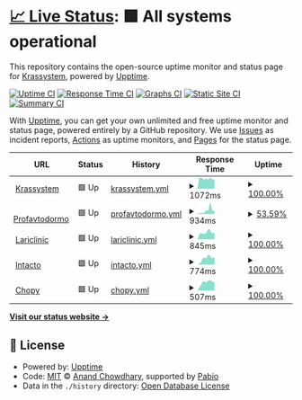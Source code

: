 # [📈 Live Status](https://status.krastem.ru): <!--live status--> **🟩 All systems operational**

This repository contains the open-source uptime monitor and status page for [Krassystem](https://status.krastem.ru), powered by [Upptime](https://github.com/upptime/upptime).

[![Uptime CI](https://github.com/Krassystem/upptime/workflows/Uptime%20CI/badge.svg)](https://github.com/Krassystem/upptime/actions?query=workflow%3A%22Uptime+CI%22)
[![Response Time CI](https://github.com/Krassystem/upptime/workflows/Response%20Time%20CI/badge.svg)](https://github.com/Krassystem/upptime/actions?query=workflow%3A%22Response+Time+CI%22)
[![Graphs CI](https://github.com/Krassystem/upptime/workflows/Graphs%20CI/badge.svg)](https://github.com/Krassystem/upptime/actions?query=workflow%3A%22Graphs+CI%22)
[![Static Site CI](https://github.com/Krassystem/upptime/workflows/Static%20Site%20CI/badge.svg)](https://github.com/Krassystem/upptime/actions?query=workflow%3A%22Static+Site+CI%22)
[![Summary CI](https://github.com/Krassystem/upptime/workflows/Summary%20CI/badge.svg)](https://github.com/Krassystem/upptime/actions?query=workflow%3A%22Summary+CI%22)

With [Upptime](https://upptime.js.org), you can get your own unlimited and free uptime monitor and status page, powered entirely by a GitHub repository. We use [Issues](https://github.com/Krassystem/upptime/issues) as incident reports, [Actions](https://github.com/Krassystem/upptime/actions) as uptime monitors, and [Pages](https://status.krastem.ru) for the status page.

<!--start: status pages-->
<!-- This summary is generated by Upptime (https://github.com/upptime/upptime) -->
<!-- Do not edit this manually, your changes will be overwritten -->
<!-- prettier-ignore -->
| URL | Status | History | Response Time | Uptime |
| --- | ------ | ------- | ------------- | ------ |
| <img alt="" src="https://icons.duckduckgo.com/ip3/krassystem-service.ru.ico" height="13"> [Krassystem](https://krassystem-service.ru) | 🟩 Up | [krassystem.yml](https://github.com/Krassystem/uptime/commits/HEAD/history/krassystem.yml) | <details><summary><img alt="Response time graph" src="./graphs/krassystem/response-time-week.png" height="20"> 1072ms</summary><br><a href="https://status.krastem.ru/history/krassystem"><img alt="Response time 1072" src="https://img.shields.io/endpoint?url=https%3A%2F%2Fraw.githubusercontent.com%2FKrassystem%2Fuptime%2FHEAD%2Fapi%2Fkrassystem%2Fresponse-time.json"></a><br><a href="https://status.krastem.ru/history/krassystem"><img alt="24-hour response time 1072" src="https://img.shields.io/endpoint?url=https%3A%2F%2Fraw.githubusercontent.com%2FKrassystem%2Fuptime%2FHEAD%2Fapi%2Fkrassystem%2Fresponse-time-day.json"></a><br><a href="https://status.krastem.ru/history/krassystem"><img alt="7-day response time 1072" src="https://img.shields.io/endpoint?url=https%3A%2F%2Fraw.githubusercontent.com%2FKrassystem%2Fuptime%2FHEAD%2Fapi%2Fkrassystem%2Fresponse-time-week.json"></a><br><a href="https://status.krastem.ru/history/krassystem"><img alt="30-day response time 1072" src="https://img.shields.io/endpoint?url=https%3A%2F%2Fraw.githubusercontent.com%2FKrassystem%2Fuptime%2FHEAD%2Fapi%2Fkrassystem%2Fresponse-time-month.json"></a><br><a href="https://status.krastem.ru/history/krassystem"><img alt="1-year response time 1072" src="https://img.shields.io/endpoint?url=https%3A%2F%2Fraw.githubusercontent.com%2FKrassystem%2Fuptime%2FHEAD%2Fapi%2Fkrassystem%2Fresponse-time-year.json"></a></details> | <details><summary><a href="https://status.krastem.ru/history/krassystem">100.00%</a></summary><a href="https://status.krastem.ru/history/krassystem"><img alt="All-time uptime 100.00%" src="https://img.shields.io/endpoint?url=https%3A%2F%2Fraw.githubusercontent.com%2FKrassystem%2Fuptime%2FHEAD%2Fapi%2Fkrassystem%2Fuptime.json"></a><br><a href="https://status.krastem.ru/history/krassystem"><img alt="24-hour uptime 100.00%" src="https://img.shields.io/endpoint?url=https%3A%2F%2Fraw.githubusercontent.com%2FKrassystem%2Fuptime%2FHEAD%2Fapi%2Fkrassystem%2Fuptime-day.json"></a><br><a href="https://status.krastem.ru/history/krassystem"><img alt="7-day uptime 100.00%" src="https://img.shields.io/endpoint?url=https%3A%2F%2Fraw.githubusercontent.com%2FKrassystem%2Fuptime%2FHEAD%2Fapi%2Fkrassystem%2Fuptime-week.json"></a><br><a href="https://status.krastem.ru/history/krassystem"><img alt="30-day uptime 100.00%" src="https://img.shields.io/endpoint?url=https%3A%2F%2Fraw.githubusercontent.com%2FKrassystem%2Fuptime%2FHEAD%2Fapi%2Fkrassystem%2Fuptime-month.json"></a><br><a href="https://status.krastem.ru/history/krassystem"><img alt="1-year uptime 100.00%" src="https://img.shields.io/endpoint?url=https%3A%2F%2Fraw.githubusercontent.com%2FKrassystem%2Fuptime%2FHEAD%2Fapi%2Fkrassystem%2Fuptime-year.json"></a></details>
| <img alt="" src="https://icons.duckduckgo.com/ip3/www.profavtodormo.ru.ico" height="13"> [Profavtodormo](https://www.profavtodormo.ru) | 🟩 Up | [profavtodormo.yml](https://github.com/Krassystem/uptime/commits/HEAD/history/profavtodormo.yml) | <details><summary><img alt="Response time graph" src="./graphs/profavtodormo/response-time-week.png" height="20"> 934ms</summary><br><a href="https://status.krastem.ru/history/profavtodormo"><img alt="Response time 934" src="https://img.shields.io/endpoint?url=https%3A%2F%2Fraw.githubusercontent.com%2FKrassystem%2Fuptime%2FHEAD%2Fapi%2Fprofavtodormo%2Fresponse-time.json"></a><br><a href="https://status.krastem.ru/history/profavtodormo"><img alt="24-hour response time 934" src="https://img.shields.io/endpoint?url=https%3A%2F%2Fraw.githubusercontent.com%2FKrassystem%2Fuptime%2FHEAD%2Fapi%2Fprofavtodormo%2Fresponse-time-day.json"></a><br><a href="https://status.krastem.ru/history/profavtodormo"><img alt="7-day response time 934" src="https://img.shields.io/endpoint?url=https%3A%2F%2Fraw.githubusercontent.com%2FKrassystem%2Fuptime%2FHEAD%2Fapi%2Fprofavtodormo%2Fresponse-time-week.json"></a><br><a href="https://status.krastem.ru/history/profavtodormo"><img alt="30-day response time 934" src="https://img.shields.io/endpoint?url=https%3A%2F%2Fraw.githubusercontent.com%2FKrassystem%2Fuptime%2FHEAD%2Fapi%2Fprofavtodormo%2Fresponse-time-month.json"></a><br><a href="https://status.krastem.ru/history/profavtodormo"><img alt="1-year response time 934" src="https://img.shields.io/endpoint?url=https%3A%2F%2Fraw.githubusercontent.com%2FKrassystem%2Fuptime%2FHEAD%2Fapi%2Fprofavtodormo%2Fresponse-time-year.json"></a></details> | <details><summary><a href="https://status.krastem.ru/history/profavtodormo">53.59%</a></summary><a href="https://status.krastem.ru/history/profavtodormo"><img alt="All-time uptime 53.59%" src="https://img.shields.io/endpoint?url=https%3A%2F%2Fraw.githubusercontent.com%2FKrassystem%2Fuptime%2FHEAD%2Fapi%2Fprofavtodormo%2Fuptime.json"></a><br><a href="https://status.krastem.ru/history/profavtodormo"><img alt="24-hour uptime 53.59%" src="https://img.shields.io/endpoint?url=https%3A%2F%2Fraw.githubusercontent.com%2FKrassystem%2Fuptime%2FHEAD%2Fapi%2Fprofavtodormo%2Fuptime-day.json"></a><br><a href="https://status.krastem.ru/history/profavtodormo"><img alt="7-day uptime 53.59%" src="https://img.shields.io/endpoint?url=https%3A%2F%2Fraw.githubusercontent.com%2FKrassystem%2Fuptime%2FHEAD%2Fapi%2Fprofavtodormo%2Fuptime-week.json"></a><br><a href="https://status.krastem.ru/history/profavtodormo"><img alt="30-day uptime 53.59%" src="https://img.shields.io/endpoint?url=https%3A%2F%2Fraw.githubusercontent.com%2FKrassystem%2Fuptime%2FHEAD%2Fapi%2Fprofavtodormo%2Fuptime-month.json"></a><br><a href="https://status.krastem.ru/history/profavtodormo"><img alt="1-year uptime 53.59%" src="https://img.shields.io/endpoint?url=https%3A%2F%2Fraw.githubusercontent.com%2FKrassystem%2Fuptime%2FHEAD%2Fapi%2Fprofavtodormo%2Fuptime-year.json"></a></details>
| <img alt="" src="https://icons.duckduckgo.com/ip3/lariclinic.ru.ico" height="13"> [Lariclinic](https://lariclinic.ru) | 🟩 Up | [lariclinic.yml](https://github.com/Krassystem/uptime/commits/HEAD/history/lariclinic.yml) | <details><summary><img alt="Response time graph" src="./graphs/lariclinic/response-time-week.png" height="20"> 845ms</summary><br><a href="https://status.krastem.ru/history/lariclinic"><img alt="Response time 845" src="https://img.shields.io/endpoint?url=https%3A%2F%2Fraw.githubusercontent.com%2FKrassystem%2Fuptime%2FHEAD%2Fapi%2Flariclinic%2Fresponse-time.json"></a><br><a href="https://status.krastem.ru/history/lariclinic"><img alt="24-hour response time 845" src="https://img.shields.io/endpoint?url=https%3A%2F%2Fraw.githubusercontent.com%2FKrassystem%2Fuptime%2FHEAD%2Fapi%2Flariclinic%2Fresponse-time-day.json"></a><br><a href="https://status.krastem.ru/history/lariclinic"><img alt="7-day response time 845" src="https://img.shields.io/endpoint?url=https%3A%2F%2Fraw.githubusercontent.com%2FKrassystem%2Fuptime%2FHEAD%2Fapi%2Flariclinic%2Fresponse-time-week.json"></a><br><a href="https://status.krastem.ru/history/lariclinic"><img alt="30-day response time 845" src="https://img.shields.io/endpoint?url=https%3A%2F%2Fraw.githubusercontent.com%2FKrassystem%2Fuptime%2FHEAD%2Fapi%2Flariclinic%2Fresponse-time-month.json"></a><br><a href="https://status.krastem.ru/history/lariclinic"><img alt="1-year response time 845" src="https://img.shields.io/endpoint?url=https%3A%2F%2Fraw.githubusercontent.com%2FKrassystem%2Fuptime%2FHEAD%2Fapi%2Flariclinic%2Fresponse-time-year.json"></a></details> | <details><summary><a href="https://status.krastem.ru/history/lariclinic">100.00%</a></summary><a href="https://status.krastem.ru/history/lariclinic"><img alt="All-time uptime 100.00%" src="https://img.shields.io/endpoint?url=https%3A%2F%2Fraw.githubusercontent.com%2FKrassystem%2Fuptime%2FHEAD%2Fapi%2Flariclinic%2Fuptime.json"></a><br><a href="https://status.krastem.ru/history/lariclinic"><img alt="24-hour uptime 100.00%" src="https://img.shields.io/endpoint?url=https%3A%2F%2Fraw.githubusercontent.com%2FKrassystem%2Fuptime%2FHEAD%2Fapi%2Flariclinic%2Fuptime-day.json"></a><br><a href="https://status.krastem.ru/history/lariclinic"><img alt="7-day uptime 100.00%" src="https://img.shields.io/endpoint?url=https%3A%2F%2Fraw.githubusercontent.com%2FKrassystem%2Fuptime%2FHEAD%2Fapi%2Flariclinic%2Fuptime-week.json"></a><br><a href="https://status.krastem.ru/history/lariclinic"><img alt="30-day uptime 100.00%" src="https://img.shields.io/endpoint?url=https%3A%2F%2Fraw.githubusercontent.com%2FKrassystem%2Fuptime%2FHEAD%2Fapi%2Flariclinic%2Fuptime-month.json"></a><br><a href="https://status.krastem.ru/history/lariclinic"><img alt="1-year uptime 100.00%" src="https://img.shields.io/endpoint?url=https%3A%2F%2Fraw.githubusercontent.com%2FKrassystem%2Fuptime%2FHEAD%2Fapi%2Flariclinic%2Fuptime-year.json"></a></details>
| <img alt="" src="https://icons.duckduckgo.com/ip3/intacto.ru.ico" height="13"> [Intacto](https://intacto.ru) | 🟩 Up | [intacto.yml](https://github.com/Krassystem/uptime/commits/HEAD/history/intacto.yml) | <details><summary><img alt="Response time graph" src="./graphs/intacto/response-time-week.png" height="20"> 774ms</summary><br><a href="https://status.krastem.ru/history/intacto"><img alt="Response time 774" src="https://img.shields.io/endpoint?url=https%3A%2F%2Fraw.githubusercontent.com%2FKrassystem%2Fuptime%2FHEAD%2Fapi%2Fintacto%2Fresponse-time.json"></a><br><a href="https://status.krastem.ru/history/intacto"><img alt="24-hour response time 774" src="https://img.shields.io/endpoint?url=https%3A%2F%2Fraw.githubusercontent.com%2FKrassystem%2Fuptime%2FHEAD%2Fapi%2Fintacto%2Fresponse-time-day.json"></a><br><a href="https://status.krastem.ru/history/intacto"><img alt="7-day response time 774" src="https://img.shields.io/endpoint?url=https%3A%2F%2Fraw.githubusercontent.com%2FKrassystem%2Fuptime%2FHEAD%2Fapi%2Fintacto%2Fresponse-time-week.json"></a><br><a href="https://status.krastem.ru/history/intacto"><img alt="30-day response time 774" src="https://img.shields.io/endpoint?url=https%3A%2F%2Fraw.githubusercontent.com%2FKrassystem%2Fuptime%2FHEAD%2Fapi%2Fintacto%2Fresponse-time-month.json"></a><br><a href="https://status.krastem.ru/history/intacto"><img alt="1-year response time 774" src="https://img.shields.io/endpoint?url=https%3A%2F%2Fraw.githubusercontent.com%2FKrassystem%2Fuptime%2FHEAD%2Fapi%2Fintacto%2Fresponse-time-year.json"></a></details> | <details><summary><a href="https://status.krastem.ru/history/intacto">100.00%</a></summary><a href="https://status.krastem.ru/history/intacto"><img alt="All-time uptime 100.00%" src="https://img.shields.io/endpoint?url=https%3A%2F%2Fraw.githubusercontent.com%2FKrassystem%2Fuptime%2FHEAD%2Fapi%2Fintacto%2Fuptime.json"></a><br><a href="https://status.krastem.ru/history/intacto"><img alt="24-hour uptime 100.00%" src="https://img.shields.io/endpoint?url=https%3A%2F%2Fraw.githubusercontent.com%2FKrassystem%2Fuptime%2FHEAD%2Fapi%2Fintacto%2Fuptime-day.json"></a><br><a href="https://status.krastem.ru/history/intacto"><img alt="7-day uptime 100.00%" src="https://img.shields.io/endpoint?url=https%3A%2F%2Fraw.githubusercontent.com%2FKrassystem%2Fuptime%2FHEAD%2Fapi%2Fintacto%2Fuptime-week.json"></a><br><a href="https://status.krastem.ru/history/intacto"><img alt="30-day uptime 100.00%" src="https://img.shields.io/endpoint?url=https%3A%2F%2Fraw.githubusercontent.com%2FKrassystem%2Fuptime%2FHEAD%2Fapi%2Fintacto%2Fuptime-month.json"></a><br><a href="https://status.krastem.ru/history/intacto"><img alt="1-year uptime 100.00%" src="https://img.shields.io/endpoint?url=https%3A%2F%2Fraw.githubusercontent.com%2FKrassystem%2Fuptime%2FHEAD%2Fapi%2Fintacto%2Fuptime-year.json"></a></details>
| <img alt="" src="https://icons.duckduckgo.com/ip3/ratibor-krasnogorsk.ru.ico" height="13"> [Chopy](https://ratibor-krasnogorsk.ru) | 🟩 Up | [chopy.yml](https://github.com/Krassystem/uptime/commits/HEAD/history/chopy.yml) | <details><summary><img alt="Response time graph" src="./graphs/chopy/response-time-week.png" height="20"> 507ms</summary><br><a href="https://status.krastem.ru/history/chopy"><img alt="Response time 507" src="https://img.shields.io/endpoint?url=https%3A%2F%2Fraw.githubusercontent.com%2FKrassystem%2Fuptime%2FHEAD%2Fapi%2Fchopy%2Fresponse-time.json"></a><br><a href="https://status.krastem.ru/history/chopy"><img alt="24-hour response time 507" src="https://img.shields.io/endpoint?url=https%3A%2F%2Fraw.githubusercontent.com%2FKrassystem%2Fuptime%2FHEAD%2Fapi%2Fchopy%2Fresponse-time-day.json"></a><br><a href="https://status.krastem.ru/history/chopy"><img alt="7-day response time 507" src="https://img.shields.io/endpoint?url=https%3A%2F%2Fraw.githubusercontent.com%2FKrassystem%2Fuptime%2FHEAD%2Fapi%2Fchopy%2Fresponse-time-week.json"></a><br><a href="https://status.krastem.ru/history/chopy"><img alt="30-day response time 507" src="https://img.shields.io/endpoint?url=https%3A%2F%2Fraw.githubusercontent.com%2FKrassystem%2Fuptime%2FHEAD%2Fapi%2Fchopy%2Fresponse-time-month.json"></a><br><a href="https://status.krastem.ru/history/chopy"><img alt="1-year response time 507" src="https://img.shields.io/endpoint?url=https%3A%2F%2Fraw.githubusercontent.com%2FKrassystem%2Fuptime%2FHEAD%2Fapi%2Fchopy%2Fresponse-time-year.json"></a></details> | <details><summary><a href="https://status.krastem.ru/history/chopy">100.00%</a></summary><a href="https://status.krastem.ru/history/chopy"><img alt="All-time uptime 100.00%" src="https://img.shields.io/endpoint?url=https%3A%2F%2Fraw.githubusercontent.com%2FKrassystem%2Fuptime%2FHEAD%2Fapi%2Fchopy%2Fuptime.json"></a><br><a href="https://status.krastem.ru/history/chopy"><img alt="24-hour uptime 100.00%" src="https://img.shields.io/endpoint?url=https%3A%2F%2Fraw.githubusercontent.com%2FKrassystem%2Fuptime%2FHEAD%2Fapi%2Fchopy%2Fuptime-day.json"></a><br><a href="https://status.krastem.ru/history/chopy"><img alt="7-day uptime 100.00%" src="https://img.shields.io/endpoint?url=https%3A%2F%2Fraw.githubusercontent.com%2FKrassystem%2Fuptime%2FHEAD%2Fapi%2Fchopy%2Fuptime-week.json"></a><br><a href="https://status.krastem.ru/history/chopy"><img alt="30-day uptime 100.00%" src="https://img.shields.io/endpoint?url=https%3A%2F%2Fraw.githubusercontent.com%2FKrassystem%2Fuptime%2FHEAD%2Fapi%2Fchopy%2Fuptime-month.json"></a><br><a href="https://status.krastem.ru/history/chopy"><img alt="1-year uptime 100.00%" src="https://img.shields.io/endpoint?url=https%3A%2F%2Fraw.githubusercontent.com%2FKrassystem%2Fuptime%2FHEAD%2Fapi%2Fchopy%2Fuptime-year.json"></a></details>

<!--end: status pages-->

[**Visit our status website →**](https://status.krastem.ru)

## 📄 License

- Powered by: [Upptime](https://github.com/upptime/upptime)
- Code: [MIT](./LICENSE) © [Anand Chowdhary](https://anandchowdhary.com), supported by [Pabio](https://pabio.com)
- Data in the `./history` directory: [Open Database License](https://opendatacommons.org/licenses/odbl/1-0/)
